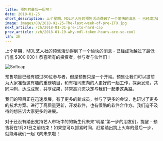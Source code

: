 ```yaml
---
title: 预售的最后一周啦！
date: 2018-01-25
short_description: 上个星期，MDL艺人社的预售活动得到了一个愉快的消息 - 已经成功越过了最低门槛 $300 000！
image: images/80/2018-01-25-The-last-week-of-pre-ITO.jpg
next_article: /zh/2018-01-31-pre-ito-hard-cap
prev_article: /zh/2018-01-19-why-mdl-token-hours-are-so-cool
lan: zh
---
```


上个星期，MDL艺人社的预售活动得到了一个愉快的消息 - 已经成功越过了最低门槛 $300 000！恭喜所有的投资者，参与者与伙伴们！

![Softcap](https://github.com/Vitiv/blog/raw/master/softcap.png)

预售项目已经有超过80位参与者，但是预售只是一个开端。预售让我们可以提前为大家准备这有趣的重磅项目，和有相同志向的人更好的一起工作，探索发现，共同冲刺，达成成就，共享成果，非常高兴您决定与我们一起走这条路。

我们的项目正在迅速发展，有了更多的新成员，参与了更多的会议，也研讨了更多的技术方案。进行了高质量更新，开发软件，也有很酷的软件合作方。我们迫不及待的想告诉大家更多的进展。

对于还没有踏出支持艺人市场中的的新生代未来“明星”第一步的朋友们，提醒 - 预售将在1月31日之前结束！如果您可以抓紧时间，赶紧踏出跳上火车的最后一步，就能与我们一起飞向未来啦！
